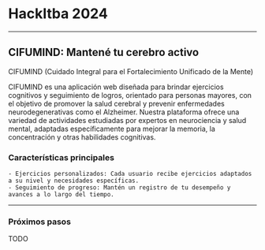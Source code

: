 # HackItba 2024
----------
## CIFUMIND: Mantené tu cerebro activo
CIFUMIND (Cuidado Integral para el Fortalecimiento Unificado de la Mente)

CIFUMIND es una aplicación web diseñada para brindar ejercicios cognitivos y seguimiento de logros, orientado para personas mayores, con el objetivo de promover la salud cerebral y prevenir enfermedades neurodegenerativas como el Alzheimer. Nuestra plataforma ofrece una variedad de actividades estudiadas por expertos en neurociencia y salud mental, adaptadas específicamente para mejorar la memoria, la concentración y otras habilidades cognitivas.

### Características principales
    - Ejercicios personalizados: Cada usuario recibe ejercicios adaptados a su nivel y necesidades específicas.
    - Seguimiento de progreso: Mantén un registro de tu desempeño y avances a lo largo del tiempo.

----------

### Próximos pasos

TODO